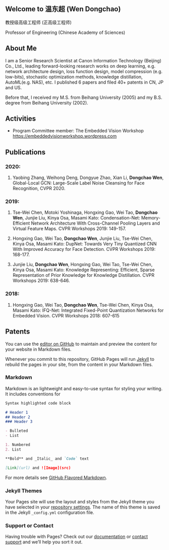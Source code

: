 ## Welcome to 温东超 (Wen Dongchao) 

教授级高级工程师 (正高级工程师)

Professor of Engineering (Chinese Academy of Sciences)

## About Me

I am a Senior Research Scientist at Canon Information Technology (Beijing) Co., Ltd., leading forward-looking research works on deep learning, e.g. network architecture design, loss function design, model compression  (e.g. low-bits), stochastic optimization methods, knowledge distillation, AutoML(e.g. NAS),  etc. I published 6 papers and filed 40+ patents in CN, JP and US.

Before that, I received my M.S. from Beihang University (2005) and my B.S. degree from Beihang University (2002). 

## Activities
* Program Committee member: The Embedded Vision Workshop <https://embeddedvisionworkshop.wordpress.com>

## Publications

### 2020:

1. Yaobing Zhang, Weihong Deng, Dongyue Zhao, Xian Li, **Dongchao Wen**, Global-Local GCN: Large-Scale Label Noise Cleansing for Face Recognition, CVPR 2020.

### 2019:

1. Tse-Wei Chen, Motoki Yoshinaga, Hongxing Gao, Wei Tao, **Dongchao Wen**, Junjie Liu, Kinya Osa, Masami Kato:
Condensation-Net: Memory-Efficient Network Architecture With Cross-Channel Pooling Layers and Virtual Feature Maps. CVPR Workshops 2019: 149-157.

2. Hongxing Gao, Wei Tao, **Dongchao Wen**, Junjie Liu, Tse-Wei Chen, Kinya Osa, Masami Kato:
DupNet: Towards Very Tiny Quantized CNN With Improved Accuracy for Face Detection. CVPR Workshops 2019: 168-177.

3. Junjie Liu, **Dongchao Wen**, Hongxing Gao, Wei Tao, Tse-Wei Chen, Kinya Osa, Masami Kato:
Knowledge Representing: Efficient, Sparse Representation of Prior Knowledge for Knowledge Distillation. CVPR Workshops 2019: 638-646.

### 2018:

1. Hongxing Gao, Wei Tao, **Dongchao Wen**, Tse-Wei Chen, Kinya Osa, Masami Kato:
IFQ-Net: Integrated Fixed-Point Quantization Networks for Embedded Vision. CVPR Workshops 2018: 607-615

## Patents

You can use the [editor on GitHub](https://github.com/bhuWenDongchao/wendongchao.github.io/edit/master/README.md) to maintain and preview the content for your website in Markdown files.

Whenever you commit to this repository, GitHub Pages will run [Jekyll](https://jekyllrb.com/) to rebuild the pages in your site, from the content in your Markdown files.

### Markdown

Markdown is an lightweight and easy-to-use syntax for styling your writing. It includes conventions for

```markdown
Syntax highlighted code block

# Header 1
## Header 2
### Header 3

- Bulleted
- List

1. Numbered
2. List

**Bold** and _Italic_ and `Code` text

[Link](url) and ![Image](src)
```

For more details see [GitHub Flavored Markdown](https://guides.github.com/features/mastering-markdown/).

### Jekyll Themes

Your Pages site will use the layout and styles from the Jekyll theme you have selected in your [repository settings](https://github.com/bhuWenDongchao/wendongchao.github.io/settings). The name of this theme is saved in the Jekyll `_config.yml` configuration file.

### Support or Contact

Having trouble with Pages? Check out our [documentation](https://help.github.com/categories/github-pages-basics/) or [contact support](https://github.com/contact) and we’ll help you sort it out.

### 

